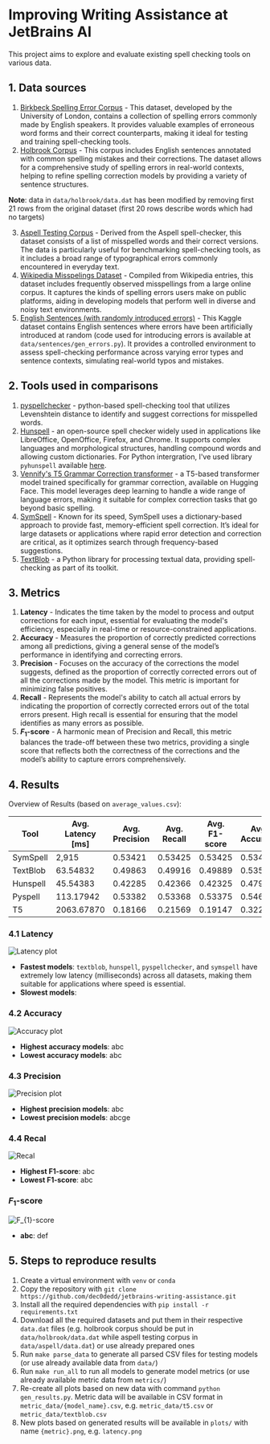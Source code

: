 # Improving Writing Assistance at JetBrains AI

This project aims to explore and evaluate existing spell checking tools on various data.

## 1. Data sources

1. [Birkbeck Spelling Error Corpus](https://www.dcs.bbk.ac.uk/~roger/missp.dat) - This dataset, developed by the University of London, contains a collection of spelling errors commonly made by English speakers. It provides valuable examples of erroneous word forms and their correct counterparts, making it ideal for testing and training spell-checking tools.
2. [Holbrook Corpus](https://www.dcs.bbk.ac.uk/~roger/holbrook-missp.dat) - This corpus includes English sentences annotated with common spelling mistakes and their corrections. The dataset allows for a comprehensive study of spelling errors in real-world contexts, helping to refine spelling correction models by providing a variety of sentence structures.

**Note**: data in `data/holbrook/data.dat` has been modified by removing first 21 rows from the original dataset (first 20 rows describe words which had no targets)

3. [Aspell Testing Corpus](https://www.dcs.bbk.ac.uk/~roger/aspell.dat) - Derived from the Aspell spell-checker, this dataset consists of a list of misspelled words and their correct versions. The data is particularly useful for benchmarking spell-checking tools, as it includes a broad range of typographical errors commonly encountered in everyday text.
4. [Wikipedia Misspelings Dataset](https://www.dcs.bbk.ac.uk/~roger/wikipedia.dat) - Compiled from Wikipedia entries, this dataset includes frequently observed misspellings from a large online corpus. It captures the kinds of spelling errors users make on public platforms, aiding in developing models that perform well in diverse and noisy text environments.
5. [English Sentences (with randomly introduced errors)](https://www.kaggle.com/datasets/nikitricky/random-english-sentences) - This Kaggle dataset contains English sentences where errors have been artificially introduced at random (code used for introducing errors is available at `data/sentences/gen_errors.py`). It provides a controlled environment to assess spell-checking performance across varying error types and sentence contexts, simulating real-world typos and mistakes.

## 2. Tools used in comparisons

1. [pyspellchecker](https://github.com/barrust/pyspellchecker?tab=readme-ov-file) - python-based spell-checking tool that utilizes Levenshtein distance to identify and suggest corrections for misspelled words.
2. [Hunspell](https://github.com/hunspell/hunspell) -  an open-source spell checker widely used in applications like LibreOffice, OpenOffice, Firefox, and Chrome. It supports complex languages and morphological structures, handling compound words and allowing custom dictionaries. For Python intergration, I've used library `pyhunspell` available [here](https://github.com/pyhunspell/pyhunspell).
3. [Vennify's T5 Grammar Correction transformer](https://huggingface.co/vennify/t5-base-grammar-correction) - a T5-based transformer model trained specifically for grammar correction, available on Hugging Face. This model leverages deep learning to handle a wide range of language errors, making it suitable for complex correction tasks that go beyond basic spelling.
4. [SymSpell](https://github.com/wolfgarbe/SymSpell) - Known for its speed, SymSpell uses a dictionary-based approach to provide fast, memory-efficient spell correction. It’s ideal for large datasets or applications where rapid error detection and correction are critical, as it optimizes search through frequency-based suggestions.
5. [TextBlob](https://github.com/sloria/TextBlob) - a Python library for processing textual data, providing spell-checking as part of its toolkit.

## 3. Metrics

1. **Latency** - Indicates the time taken by the model to process and output corrections for each input, essential for evaluating the model's efficiency, especially in real-time or resource-constrained applications.
2. **Accuracy** - Measures the proportion of correctly predicted corrections among all predictions, giving a general sense of the model’s performance in identifying and correcting errors.
3. **Precision** - Focuses on the accuracy of the corrections the model suggests, defined as the proportion of correctly corrected errors out of all the corrections made by the model. This metric is important for minimizing false positives.
4. **Recall** - Represents the model's ability to catch all actual errors by indicating the proportion of correctly corrected errors out of the total errors present. High recall is essential for ensuring that the model identifies as many errors as possible.
5. **$F_{1}$-score** - A harmonic mean of Precision and Recall, this metric balances the trade-off between these two metrics, providing a single score that reflects both the correctness of the corrections and the model’s ability to capture errors comprehensively.

## 4. Results

Overview of Results (based on `average_values.csv`):

| Tool | Avg. Latency [ms] | Avg. Precision | Avg. Recall | Avg. F1-score | Avg. Accuracy |
|------|-------------------|----------------|-------------|---------------|---------------|
| SymSpell | 2,915 | 0.53421 | 0.53425 | 0.53425 | 0.53423 | 0.54859 |
| TextBlob | 63.54832 | 0.49863 | 0.49916 | 0.49889 | 0.53519 |
| Hunspell | 45.54383 | 0.42285 | 0.42366 | 0.42325 | 0.47944 |
| Pyspell | 113.17942 | 0.53382 | 0.53368 | 0.53375 | 0.54600 |
| T5 | 2063.67870 | 0.18166 | 0.21569 | 0.19147 | 0.32281 |

### 4.1 Latency

![Latency plot](plots/latency.png "Latency")

- **Fastest models**: `textblob`, `hunspell`, `pyspellchecker`, and `symspell` have extremely low latency (milliseconds) across all datasets, making them suitable for applications where speed is essential.
- **Slowest models**: 

### 4.2 Accuracy

![Accuracy plot](plots/accuracy.png "Accuracy")

- **Highest accuracy models**: abc 
- **Lowest accuracy models**: abc

### 4.3 Precision

![Precision plot](plots/precision.png "Precision")

- **Highest precision models**: abc
- **Lowest precision models**: abcge

### 4.4 Recal

![Recal](plots/recal.png "Recal")

- **Highest F1-score**: abc
- **Lowest F1-score**: abc

### $F_{1}$-score

![F_{1}-score](plots/f1.png "")

- **abc**: def

## 5. Steps to reproduce results

1. Create a virtual environment with `venv` or `conda`
2. Copy the repository with `git clone https://github.com/dec0dedd/jetbrains-writing-assistance.git`
2. Install all the required dependencies with `pip install -r requirements.txt`
3. Download all the required datasets and put them in their respective `data.dat` files (e.g. holbrook corpus should be put in `data/holbrook/data.dat` while aspell testing corpus in `data/aspell/data.dat`) or use already prepared ones
3. Run `make parse_data` to generate all parsed CSV files for testing models (or use already available data from `data/`)
4. Run `make run_all` to run all models to generate model metrics (or use already available metric data from `metrics/`)
5. Re-create all plots based on new data with command `python gen_results.py`. Metric data will be available in CSV format in `metric_data/{model_name}.csv`, e.g. `metric_data/t5.csv` or `metric_data/textblob.csv`
6. New plots based on generated results will be available in `plots/` with name `{metric}.png`, e.g. `latency.png`